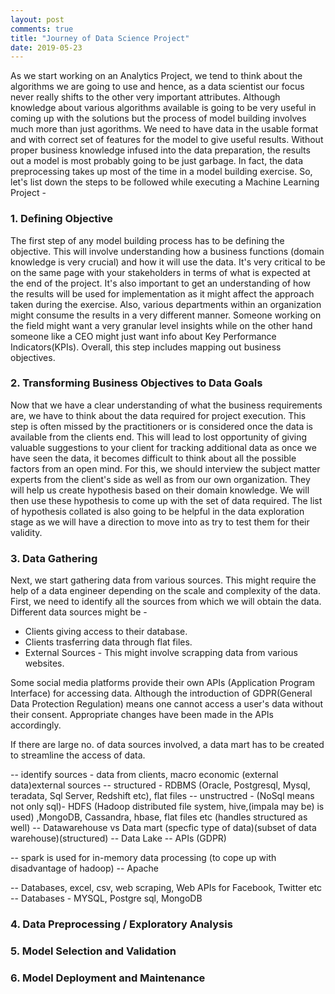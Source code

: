 ```yaml
---
layout: post
comments: true
title: "Journey of Data Science Project"
date: 2019-05-23
---
```


As we start working on an Analytics Project, we tend to think about the algorithms we are going to use and hence, as a data scientist our focus never really shifts to the other very important attributes. Although knowledge about various algorithms available is going to be very useful in coming up with the solutions but the process of model building involves much more than just agorithms. We need to have data in the usable format and with correct set of features for the model to give useful results. Without proper business knowledge infused into the data preparation, the results out a model is most probably going to be just garbage. In fact, the data preprocessing takes up most of the time in a model building exercise. So, let's list down the steps to be followed while executing a Machine Learning Project -

### 1. Defining Objective

The first step of any model building process has to be defining the objective. This will involve understanding how a business functions (domain knowledge is very crucial) and how it will use the data. It's very critical to be on the same page with your stakeholders in terms of what is expected at the end of the project. It's also important to get an understanding of how the results will be used for implementation as it might affect the approach taken during the exercise. Also, various departments within an organization might consume the results in a very different manner. Someone working on the field might want a very granular level insights while on the other hand someone like a CEO might just want info about Key Performance Indicators(KPIs). Overall, this step includes mapping out business objectives.

### 2. Transforming Business Objectives to Data Goals

Now that we have a clear understanding of what the business requirements are, we have to think about the data required for project execution. This step is often missed by the practitioners or is considered once the data is available from the clients end. This will lead to lost opportunity of giving valuable suggestions to your client for tracking additional data as once we have seen the data, it becomes difficult to think about all the possible factors from an open mind. For this, we should interview the subject matter experts from the client's side as well as from our own organization. They will help us create hypothesis based on their domain knowledge. We will then use these hypothesis to come up with the set of data required. The list of hypothesis collated is also going to be helpful in the data exploration stage as we will have a direction to move into as try to test them for their validity.

### 3. Data Gathering

Next, we start gathering data from various sources. This might require the help of a data engineer depending on the scale and complexity of the data. First, we need to identify all the sources from which we will obtain the data. Different data sources might be -
- Clients giving access to their database.
- Clients trasferring data through flat files.
- External Sources - This might involve scrapping data from various websites.

Some social media platforms provide their own APIs (Application Program Interface) for accessing data. Although the introduction of GDPR(General Data Protection Regulation) means one cannot access a user's data without their consent. Appropriate changes have been made in the APIs accordingly.



If there are large no. of data sources involved, a data mart has to be created to streamline the access of data.

-- identify sources - data from clients, macro economic (external data)external sources
-- structured - RDBMS (Oracle, Postgresql, Mysql, teradata,  Sql  Server, Redshift etc), flat files
-- unstructred - (NoSql means not only sql)- HDFS  (Hadoop distributed file system, hive,(impala may be) is used) ,MongoDB, Cassandra, hbase, flat files etc (handles structured as well)
-- Datawarehouse vs Data mart (specfic type of data)(subset of data warehouse)(structured)
-- Data Lake
-- APIs (GDPR)

-- spark is used for in-memory data processing (to cope up with disadvantage of hadoop)
-- Apache 



-- Databases, excel, csv, web scraping, Web APIs for Facebook, Twitter etc
-- Databases - MYSQL, Postgre sql, MongoDB

### 4. Data Preprocessing / Exploratory Analysis



### 5. Model Selection and Validation



### 6. Model Deployment and Maintenance








